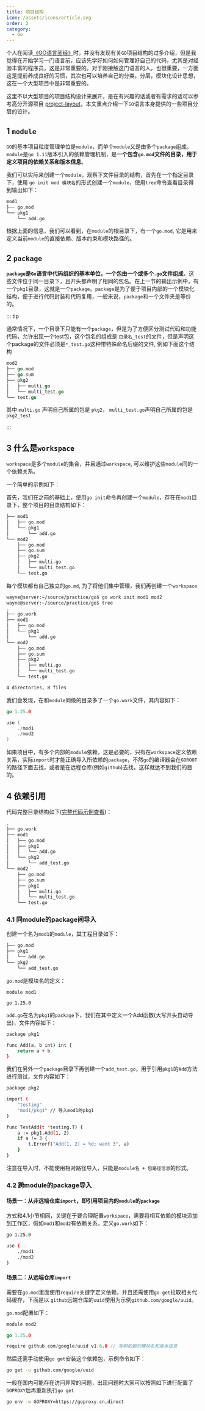 ```yaml
---
title: 项目结构
icon: /assets/icons/article.svg
order: 2
category:
  - Go
---
```


个人在阅读[《GO语言圣经》](https://golang-china.github.io/gopl-zh/index.html)时，并没有发现有关`GO`项目结构的过多介绍，但是我觉得在开始学习一门语言前，应该先学好如何如何管理好自己的代码，尤其是对经验丰富的程序员，这是非常重要的。对于刚接触这门语言的人，也很重要，一方面这是提前养成良好的习惯，其次也可以培养自己的分类，分层，模块化设计思想，这在一个大型项目中是非常重要的。

这里不以大型项目的项目结构设计来展开，是在有兴趣的话或者有需求的话可以参考高分开源项目 [project-layout](https://github.com/golang-standards/project-layout)，本文重点介绍一下`GO`语言本身提供的一些项目分层的设计。

## 1 `module`

`GO`的基本项目粒度管理单位是`module`，而单个`module`又是由多个`package`组成。`module`是`go 1.11`版本引入的依赖管理机制，是**一个包含`go.mod`文件的目录，用于定义项目的依赖关系和版本信息**。

我们可以实际来创建一个`module`，观察下文件目录的结构，首先在一个指定目录下，使用 `go init mod 模块名`的形式创建一个`module`，使用`tree`命令查看目录得到输出如下：

```bash
mod1
├── go.mod
└── pkg1
    └── add.go
```

根据上面的信息，我们可以看到，在`module`的根目录下，有一个`go.mod`, 它是用来定义当前`module`的直接依赖、版本约束和模块路径的。

## 2 `package`

**`package`是`Go`语言中代码组织的基本单位，一个包由一个或多个`.go`文件组成**，这些文件位于同一目录下，且开头都声明了相同的包名。在上一节的输出示例中，有一个`pkg1`目录，这就是一个`package`。`package`是为了便于项目内部的一个模块化结构，便于进行代码封装和代码复用，一般来说，`package`和一个文件夹是等价的。

::: tip

通常情况下，一个目录下只能有一个`package`，但是为了方便区分测试代码和功能代码，允许出现一个test包，这个包名的组成是 `目录名_test`的文件，但是声明这个package的文件必须是`*_test.go`这种带特殊命名后缀的文件, 例如下面这个结构

```go
mod2
├── go.mod
├── go.sum
├── pkg2
│   ├── multi.go
│   └── multi_test.go
└── test.go
```

其中 `multi.go` 声明自己所属的包是 `pkg2`， `multi_test.go`声明自己所属的包是`pkg2_test`

:::

## 3 什么是`workspace`

`workspace`是多个`module`的集合，并且通过`workspace`, 可以维护这些`module`间的一个依赖关系。

一个简单的示例如下：

首先，我们在之前的基础上，使用`go init`命令再创建一个`module`，存在在`mod1`目录下，整个项目的目录结构如下：

```bash
├── mod1
│   ├── go.mod
│   └── pkg1
│       └── add.go
└── mod2
    ├── go.mod
    ├── go.sum
    ├── pkg2
    │   ├── multi.go
    │   └── multi_test.go
    └── test.go
```

每个模块都有自己独立的`go.md`, 为了将他们集中管理，我们再创建一个`workspace`

```bash
wayne@server:~/source/practice/go$ go work init mod1 mod2
wayne@server:~/source/practice/go$ tree
.
├── go.work
├── mod1
│   ├── go.mod
│   └── pkg1
│       └── add.go
└── mod2
    ├── go.mod
    ├── go.sum
    ├── pkg2
    │   ├── multi.go
    │   └── multi_test.go
    └── test.go

4 directories, 8 files
```

我们会发现，在和`module`同级的目录多了一个`go.work`文件，其内容如下：

```go
go 1.25.0

use (
	./mod1
	./mod2
)

```

如果项目中，有多个内部的`module`依赖，这是必要的，只有在`workspace`定义依赖关系，实际`import`时才能正确导入所依赖的`package`，不然`go`的编译器会在`GOROOT`的路径下面去找，或者是在远程仓库(例如`github`)去找，这样就达不到我们的目的。

## 4 依赖引用

代码完整目录结构如下([完整代码示例查看](https://github.com/MorseWayne/practice/tree/main/go/project_layout_example))：

```bash
.
├── go.work
├── mod1
│   ├── go.mod
│   ├── pkg1
│   │   └── add.go
│   └── pkg2
│       └── add_test.go
└── mod2
    ├── go.mod
    ├── go.sum
    ├── pkg1
    │   ├── multi.go
    │   └── multi_test.go
    └── test.go

```

### 4.1 同module的package间导入

创建一个名为`mod1`的`module`，其工程目录如下：

```bash
├── go.mod
├── pkg1
│   └── add.go
└── pkg2
    └── add_test.go
```

`go.mod`是模块名的定义：

```
module mod1

go 1.25.0
```

`add.go`在名为`pkg1`的`package`下，我们在其中定义一个Add函数(大写开头自动导出)，文件内容如下：

```bash
package pkg1

func Add(a, b int) int {
	return a + b
}
```

我们在另外一个`package`目录下再创建一个`add_test.go`，用于引用`pkg1`的`Add`方法进行测试，文件内容如下：

```bash
package pkg2

import (
	"testing"
	"mod1/pkg1" // 导入mod1的pkg1
)

func TestAdd(t *testing.T) {
	a := pkg1.Add(1, 2)
	if a != 3 {
		t.Errorf("Add(1, 2) = %d; want 3", a)
	}
}
```

注意在导入时，不能使用相对路径导入，只能是`module名 + 包路径信息`的形式。

### 4.2 跨module的package导入

#### **场景一**：从非远端仓库`import`，即引用项目内的`module`的`package`

方式和4.1小节相同，关键在于要合理配置`workspace`，需要将相互依赖的模块添加到工作区，假如`mod1`和`mod2`有依赖关系，定义`go.work`如下：

```bash
go 1.25.0

use (
	./mod1
	./mod2
)
```

#### **场景二**：从远端仓库`import`

需要在`go.mod`里面使用`require`关键字定义依赖，并且还需使用`go get`拉取相关代码缓存，下面是以 `github`远端仓库的`uuid`使用为示例`github.com/google/uuid`。

`go.mod`配置如下：

```go
module mod2

go 1.25.0

require github.com/google/uuid v1.6.0 // 写明依赖的模块名和版本信息
```

然后还需手动使用`go get`安装这个依赖包，示例命令如下：

```bash
go get -u github.com/google/uuid
```

一般在国内可能存在访问异常的问题，出现问题时大家可以按照如下进行配置了`GOPROXY`后再重新执行`go get`

```bash
go env -w GOPROXY=https://goproxy.cn,direct
```